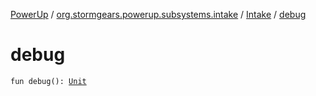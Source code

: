 [PowerUp](../../index.md) / [org.stormgears.powerup.subsystems.intake](../index.md) / [Intake](index.md) / [debug](./debug.md)

# debug

`fun debug(): `[`Unit`](https://kotlinlang.org/api/latest/jvm/stdlib/kotlin/-unit/index.html)
